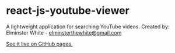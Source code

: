 # react-js-youtube-viewer
A lightweight application for searching YouTube videos. Created by: Elminster White - elminsterthewhite@gmail.com 

[See it live on GitHub pages.](https://elminsterrr.github.io/react-js-youtube-viewer/)